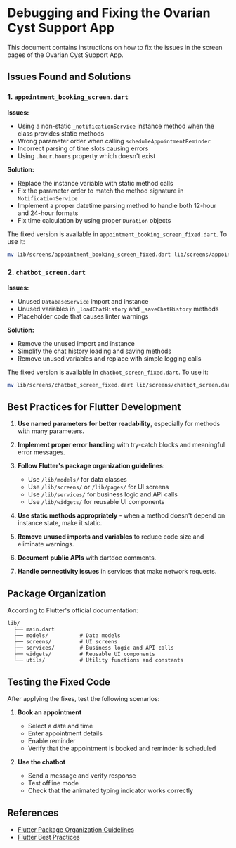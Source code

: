# Debugging and Fixing the Ovarian Cyst Support App

This document contains instructions on how to fix the issues in the screen pages of the Ovarian Cyst Support App.

## Issues Found and Solutions

### 1. `appointment_booking_screen.dart`

**Issues:**
- Using a non-static `_notificationService` instance method when the class provides static methods
- Wrong parameter order when calling `scheduleAppointmentReminder`
- Incorrect parsing of time slots causing errors
- Using `.hour.hours` property which doesn't exist

**Solution:**
- Replace the instance variable with static method calls
- Fix the parameter order to match the method signature in `NotificationService`
- Implement a proper datetime parsing method to handle both 12-hour and 24-hour formats
- Fix time calculation by using proper `Duration` objects

The fixed version is available in `appointment_booking_screen_fixed.dart`. To use it:

```bash
mv lib/screens/appointment_booking_screen_fixed.dart lib/screens/appointment_booking_screen.dart
```

### 2. `chatbot_screen.dart`

**Issues:**
- Unused `DatabaseService` import and instance
- Unused variables in `_loadChatHistory` and `_saveChatHistory` methods
- Placeholder code that causes linter warnings

**Solution:**
- Remove the unused import and instance
- Simplify the chat history loading and saving methods
- Remove unused variables and replace with simple logging calls

The fixed version is available in `chatbot_screen_fixed.dart`. To use it:

```bash
mv lib/screens/chatbot_screen_fixed.dart lib/screens/chatbot_screen.dart
```

## Best Practices for Flutter Development

1. **Use named parameters for better readability**, especially for methods with many parameters.

2. **Implement proper error handling** with try-catch blocks and meaningful error messages.

3. **Follow Flutter's package organization guidelines**:
   - Use `/lib/models/` for data classes
   - Use `/lib/screens/` or `/lib/pages/` for UI screens
   - Use `/lib/services/` for business logic and API calls
   - Use `/lib/widgets/` for reusable UI components

4. **Use static methods appropriately** - when a method doesn't depend on instance state, make it static.

5. **Remove unused imports and variables** to reduce code size and eliminate warnings.

6. **Document public APIs** with dartdoc comments.

7. **Handle connectivity issues** in services that make network requests.

## Package Organization

According to Flutter's official documentation:

```
lib/
  ├── main.dart
  ├── models/          # Data models
  ├── screens/         # UI screens
  ├── services/        # Business logic and API calls
  ├── widgets/         # Reusable UI components
  └── utils/           # Utility functions and constants
```

## Testing the Fixed Code

After applying the fixes, test the following scenarios:

1. **Book an appointment**
   - Select a date and time
   - Enter appointment details
   - Enable reminder
   - Verify that the appointment is booked and reminder is scheduled

2. **Use the chatbot**
   - Send a message and verify response
   - Test offline mode
   - Check that the animated typing indicator works correctly

## References

- [Flutter Package Organization Guidelines](https://docs.flutter.dev/packages-and-plugins)
- [Flutter Best Practices](https://dart.dev/guides/language/effective-dart)
